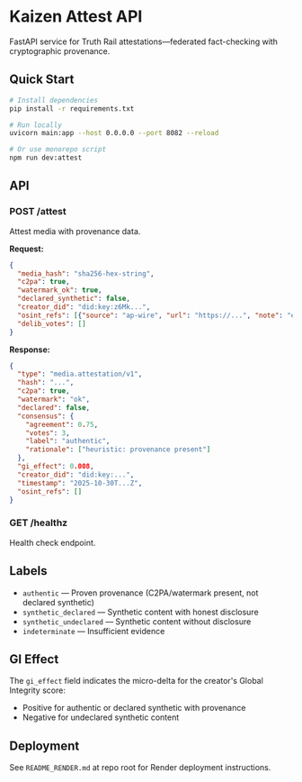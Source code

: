 # Kaizen Attest API

FastAPI service for Truth Rail attestations—federated fact-checking with cryptographic provenance.

## Quick Start

```bash
# Install dependencies
pip install -r requirements.txt

# Run locally
uvicorn main:app --host 0.0.0.0 --port 8082 --reload

# Or use monorepo script
npm run dev:attest
```

## API

### POST /attest

Attest media with provenance data.

**Request:**
```json
{
  "media_hash": "sha256-hex-string",
  "c2pa": true,
  "watermark_ok": true,
  "declared_synthetic": false,
  "creator_did": "did:key:z6Mk...",
  "osint_refs": [{"source": "ap-wire", "url": "https://...", "note": "event footage"}],
  "delib_votes": []
}
```

**Response:**
```json
{
  "type": "media.attestation/v1",
  "hash": "...",
  "c2pa": true,
  "watermark": "ok",
  "declared": false,
  "consensus": {
    "agreement": 0.75,
    "votes": 3,
    "label": "authentic",
    "rationale": ["heuristic: provenance present"]
  },
  "gi_effect": 0.008,
  "creator_did": "did:key:...",
  "timestamp": "2025-10-30T...Z",
  "osint_refs": []
}
```

### GET /healthz

Health check endpoint.

## Labels

- `authentic` — Proven provenance (C2PA/watermark present, not declared synthetic)
- `synthetic_declared` — Synthetic content with honest disclosure
- `synthetic_undeclared` — Synthetic content without disclosure
- `indeterminate` — Insufficient evidence

## GI Effect

The `gi_effect` field indicates the micro-delta for the creator's Global Integrity score:
- Positive for authentic or declared synthetic with provenance
- Negative for undeclared synthetic content

## Deployment

See `README_RENDER.md` at repo root for Render deployment instructions.

